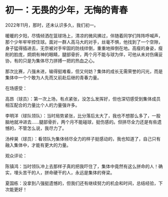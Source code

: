 # 初一：无畏的少年，无悔的青春

2022年11月，那时，还未认识多久，我们初一。

暖暖的夕阳，尽情倾洒在篮球场上，清凉的微风拂过，伴随着同学们阵阵呼喊声，那个少年牢牢控住球。面对一群人高马大的对手，丝毫不惧，他找到了一个空隙，身子猛得插进去，无奈被对手牢固的防线绊倒，重重地摔倒在地。高瘦的身姿，瘦削的脸庞，炯炯有神的眼睛，腿部骨折，两个月不能与球为伴，可他从未对伤痛妥协，有的只是为集体尽力拼搏一把的热血之心。

那次比赛，八强未进，输得挺难看，但又何妨？集体的成长无需荣誉的闪光，而是集体中一个个敢为人先而又前赴后继的青春力量。

在场感受：

高昂（球员）：第一次上场，有点紧张，没怎么发挥好，但也深切感受到集体成员相互配合的力量比个人的力量强许多。

李明洋（球队领队）：当时局势紧张，比分落后太大了，我也不想那么多了，一股脑地就冲进去……腿部骨折，两个月不能碰球，挺伤感的。但拼尽全力还是有些遗憾的，不管怎么说，我尽力了。

汤梓昊（球员）：看领队为集体倾尽全力的样子挺感动的，我也知道了，自己只有融入集体中，才能有更大的力量。

观众评论：

陈镇鸿：当时领队冲上去那样子真的把我吓住了，集体中竟然有这么拼命的人！确实，埋头苦干的人，拼命硬干的人，永远是集体的脊梁。

夏国栋：没拿到八强挺遗憾的，但我们还有继续努力的机会和时间，总结经验，下次能更好！

